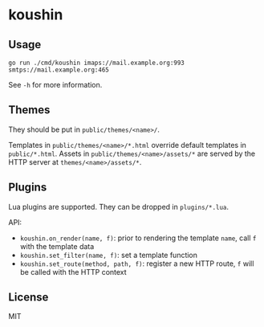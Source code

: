 # koushin

## Usage

    go run ./cmd/koushin imaps://mail.example.org:993 smtps://mail.example.org:465

See `-h` for more information.

## Themes

They should be put in `public/themes/<name>/`.

Templates in `public/themes/<name>/*.html` override default templates in
`public/*.html`. Assets in `public/themes/<name>/assets/*` are served by the
HTTP server at `themes/<name>/assets/*`.

## Plugins

Lua plugins are supported. They can be dropped in `plugins/*.lua`.

API:

* `koushin.on_render(name, f)`: prior to rendering the template `name`, call
  `f` with the template data
* `koushin.set_filter(name, f)`: set a template function
* `koushin.set_route(method, path, f)`: register a new HTTP route, `f` will be
  called with the HTTP context

## License

MIT
